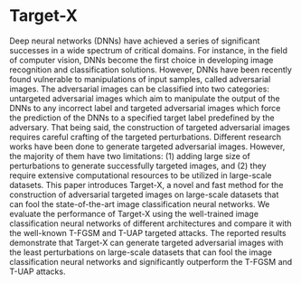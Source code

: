 # Target-X
Deep neural networks (DNNs) have achieved a series of significant successes in a wide spectrum of critical domains. For instance, in the field of computer vision, DNNs become the first choice in developing image recognition and classification solutions. However, DNNs have been recently found vulnerable to manipulations of input samples, called adversarial images. The adversarial images can be classified into two categories: untargeted adversarial images which aim to manipulate the output of the DNNs to any incorrect label and targeted adversarial images which force the prediction of the DNNs to a specified target label predefined by the adversary. That being said, the construction of targeted adversarial images requires careful crafting of the targeted perturbations. Different research works have been done to generate targeted adversarial images. However, the majority of them have two limitations: (1) adding large size of perturbations to generate successfully targeted images, and (2) they require extensive computational resources to be utilized in large-scale datasets. This paper introduces Target-X, a novel and fast method for the construction of adversarial targeted images on large-scale datasets that can fool the state-of-the-art image classification neural networks. We evaluate the performance of Target-X using the well-trained image classification neural networks of different architectures and compare it with the well-known T-FGSM and T-UAP targeted attacks. The reported results demonstrate that Target-X can generate targeted adversarial images with the least perturbations on large-scale datasets that can fool the image classification neural networks and significantly outperform the T-FGSM and T-UAP attacks.
